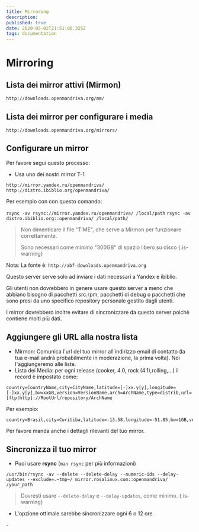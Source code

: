```yaml
---
title: Mirroring
description: 
published: true
date: 2020-05-02T21:51:00.325Z
tags: documentation
---
```


# Mirroring
## Lista dei mirror attivi (Mirmon)
`http://downloads.openmandriva.org/mm/`

## Lista dei mirror per configurare i media
`http://downloads.openmandriva.org/mirrors/`

## Configurare un mirror
Per favore segui questo processo:
* Usa uno dei nostri mirror T-1

`http://mirror.yandex.ru/openmandriva/`
`http://distro.ibiblio.org/openmandriva/`

Per esempio con con questo comando:

`rsync -av rsync://mirror.yandex.ru/openmandriva/ /local/path`
`rsync -av distro.ibiblio.org::openmandriva/ /local/path/`
> Non dimenticare il file "TIME", che serve a Mirmon per funzionare correttamente.
>
> Sono necessari come minimo "300GB" di spazio libero su disco
{.is-warning}


Nota: La fonte è:
`http://abf-downloads.openmandriva.org`

Questo server serve solo ad inviare i dati necessari a Yandex e ibiblio.

Gli utenti non dovrebbero in genere usare questo server a meno che abbiano bisogno di pacchetti src.rpm, pacchetti di debug o pacchetti che sono presi da uno specifico repository personale gestito dagli utenti.

I mirror dovrebbero inoltre evitare di sincronizzare da questo server poichè contiene molti più dati.

## Aggiungere gli URL alla nostra lista
* Mirmon: Comunica l'url del tuo mirror all'indirizzo email di contatto (la tua e-mail andrà probabilmente in moderazione, la prima volta). Noi l'aggiungeremo alle liste.
* Lista dei Media: per ogni release (cooker, 4.0, rock (4.1),rolling,...) il record è impostato come:

```
country=CountryName,city=CityName,latitude=[-]xx.y[y],longitude=[-]xx.y[y],bw=xxGB,version=VersionName,arch=ArchName,type=distrib,url=[ftp|http]://RootUrl/repository/ArchName
```

Per esempio:
```
country=Brasil,city=Curitiba,latitude=-13.58,longitude=-51.85,bw=1GB,version=2013.0,arch=x86_64,type=distrib,url=ftp://openmandriva.c3sl.ufpr.br/openmandriva/openmandriva2013.0/repository/x86_64/
```

Per favore manda anche i dettagli rilevanti del tuo mirror.

## Sincronizza il tuo mirror
* Puoi usare **rsync** (`man rsync` per più informazioni)

```
/usr/bin/rsync -av --delete --delete-delay --numeric-ids --delay-updates --exclude=.~tmp~/ mirror.rosalinux.com::openmandriva/ /your_path
```

> Dovresti usare `--delete-delay` e `--delay-updates`, come minimo.
{.is-warning}

* L'opzione ottimale sarebbe sincronizzare ogni 6 o 12 ore

\-
